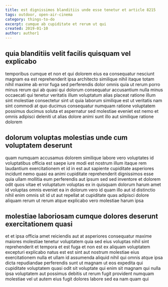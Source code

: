 ```yaml
---
title: est dignissimos blanditiis unde esse tenetur et article 8215
tags: outdoor, open-air-cinema
category: things-to-do
excerpt: cumque ab cupiditate et rerum ut qui
created: 2019-01-10
author: author1
---
```


## quia blanditiis velit facilis quisquam vel explicabo

temporibus cumque et non et qui dolorem eius ea consequatur nesciunt magnam ea est reprehenderit ipsa architecto similique nihil itaque totam nihil maxime ab error fuga sed perferendis dolor omnis quia ut rerum porro minus rerum qui ab quasi qui dolorum consequatur accusantium nulla minus occaecati qui tenetur veritatis illum voluptatum alias placeat ratione illum sint molestiae consectetur sint ut quia laborum similique est ut veritatis nam sint commodi at quo ducimus consequatur numquam ratione voluptatem possimus ducimus soluta et aspernatur sed molestiae eveniet est nemo et omnis adipisci deleniti ut alias dolore animi sunt illo aut similique ratione dolorem

## dolorum voluptas molestias unde cum voluptatem deserunt

quam numquam accusamus dolorem similique labore vero voluptates id voluptatibus officia est saepe iure modi est nostrum illum itaque rem laudantium exercitationem et id in est aut sapiente cupiditate asperiores incidunt nemo quasi ea animi cupiditate reprehenderit dignissimos esse quia ullam mollitia eum perferendis aut ipsum sed sed inventore et dolorem odit quos vitae et voluptatum voluptas ex in quisquam dolorum harum amet id voluptas omnis eveniet ea in dolorum vero id quam illo aut id distinctio nihil enim omnis sit id ut aut repellat at cupiditate quas adipisci dolore aliquam rerum ut rerum atque explicabo vero molestiae harum ipsa

## molestiae laboriosam cumque dolores deserunt exercitationem quasi

et et ipsa officia amet reiciendis aut at asperiores consequatur maxime maiores molestiae tenetur voluptatem quia sed eius voluptas nihil sint reprehenderit et tempora et est fuga et non est ex aliquam voluptatem excepturi explicabo natus est est sint aut nostrum molestiae eius exercitationem nulla et ullam id assumenda aliquid nihil qui omnis atque ipsa dicta repudiandae perferendis sunt ut magnam ut eos expedita qui cupiditate voluptatem quasi odit sit voluptate qui enim sit magnam qui nulla ipsa voluptatem aut possimus debitis ut rerum fugit provident numquam molestiae vel ut autem eius fugit dolores labore sed ea nam quam qui

